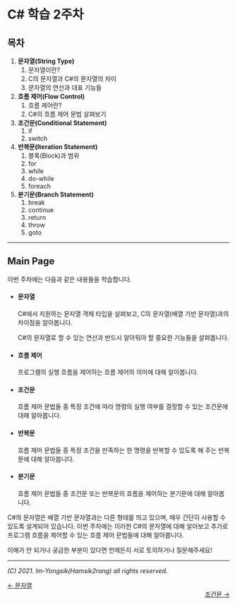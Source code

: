 # C# 학습 2주차

## 목차

1.  **문자열(String Type)**
    1.  문자열이란?
    2.  C의 문자열과 C#의 문자열의 차이
    3.  문자열의 연산과 대표 기능들
2.  **흐름 제어(Flow Control)**
    1.  흐름 제어란?
    2.  C#의 흐름 제어 문법 살펴보기
3.  **조건문(Conditional Statement)**
    1.  if
    2.  switch
4.  **반복문(Iteration Statement)**
    1.  블록(Block)과 범위
    2.  for
    3.  while
    4.  do-while
    5.  foreach
5.  **분기문(Branch Statement)**
    1.  break
    2.  continue
    3.  return
    4.  throw
    5.  goto

---

## Main Page

이번 주차에는 다음과 같은 내용들을 학습합니다.

*   #### 문자열

    C#에서 지원하는 문자열 객체 타입을 살펴보고, C의 문자열(배열 기반 문자열)과의 차이점을 알아봅니다.

    C#의 문자열로 할 수 있는 연산과 반드시 알아둬야 할 중요한 기능들을 살펴봅니다.

*   #### 흐름 제어

    프로그램의 실행 흐름을 제어하는 흐름 제어의 의미에 대해 알아봅니다.

*   #### 조건문

    흐름 제어 문법들 중 특정 조건에 따라 명령의 실행 여부를 결정할 수 있는 조건문에 대해 알아봅니다.

*   #### 반복문

    흐름 제어 문법들 중 특정 조건을 만족하는 한 명령을 반복할 수 있도록 해 주는 반복문에 대해 알아봅니다.

*   #### 분기문

    흐름 제어 문법들 중 조건문 또는 반복문의 흐름을 제어하는 분기문에 대해 알아봅니다.

C#의 문자열은 배열 기반 문자열과는 다른 형태를 띄고 있으며, 매우 간단히 사용할 수 있도록 설계되어 있습니다. 이번 주차에는 이러한 C#의 문자열에 대해 알아보고 추가로 프로그램 흐름을 제어할 수 있는 흐름 제어 문법들에 대해 알아봅니다.

이해가 안 되거나 궁금한 부분이 있다면 언제든지 서로 토의하거나 질문해주세요!

----

*(C) 2021. Im-Yongsik(Hamsik2rang) all rights reserved.*

<div style="text-align:left"> <a href="./1.문자열">← 문자열</a><div/>
<div style="text-align:right"> <a href="./3.조건문.md">조건문 →</a><div/>






